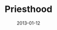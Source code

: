 ---
layout: message
category: message
series: "Saints & Scoundrels"
title: "Priesthood"
date: 2013-01-12
audio-description: "Brian Tome talks about priesthood."
audio: "http://www.crossroads.net/players/media/hq/saintsandscoundrels-02.mp3"
audio-title: "Priesthood"
audio-duration: "46:00"
program-description: "Program"
program: "http://www.crossroads.net/players/media/hq/01_12-13_13Program_Lo.pdf"
program-title: "Priesthood"
video-description: "Brian Tome talks about priesthood."
video-title: "Priesthood"
video: "https://s3.amazonaws.com/crossroadsvideomessages/saintsandscoundrels-02.mp4"
video-poster: "https://www.crossroads.net/uploadedfiles/saintsandscoundrels-02-still.jpg"
---